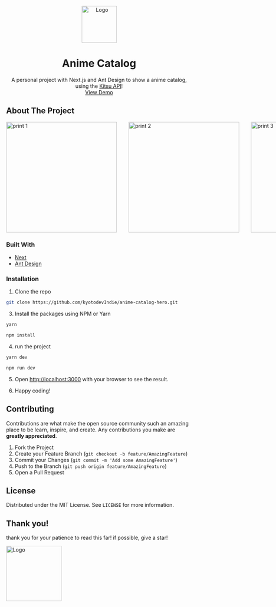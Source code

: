  <p align="center">
 <a href="https://github.com/kyotodevindie">
    <img src="https://lh3.googleusercontent.com/pw/ACtC-3f4cqu64AQe5Cujq7ATD7h0k4wPuexdrt0T_WXZVMxUP3yG00PEs-4xe3whxLCsEehn_K22HEy2aoqzF92RIVgm18iloayyzfhbkinwaHhQkuaKgOhS6YxhBcYYIKcbzRbjGFzGG1FUWzJ3EzecuQc0=w54-h61-no?authuser=0" alt="Logo" width="95" height="100">
  </a>
</p>
  <h1 align="center">Anime Catalog</h1>

  <p align="center">
    A personal project with Next.js and Ant Design to show a anime catalog, using the <a href="https://kitsu.docs.apiary.io/#introduction/json:api">Kitsu API</a>!
    <br />
    <a href="https://anime-catalog-hero.vercel.app/">View Demo</a>
</p>

<!-- ABOUT THE PROJECT -->

## About The Project

<div style="display: grid; grid-template-columns: repeat(3, 1fr); gap: 2rem;">
 
<img src="readme-assets/1.png"  alt="print 1" width="300" height="300">
<img src="readme-assets/2.png"  alt="print 2" width="300" height="300">
<img src="readme-assets/3.png"  alt="print 3" width="300" height="300">

</div>

### Built With

- [Next](https://nextjs.org/)
- [Ant Design](https://ant.design/)

### Installation

1. Clone the repo

```sh
git clone https://github.com/kyotodevIndie/anime-catalog-hero.git
```

3. Install the packages using NPM or Yarn

```sh
yarn
```

```sh
npm install
```
4. run the project

```sh
yarn dev
```

```sh
npm run dev
```

5. Open [http://localhost:3000](http://localhost:3000) with your browser to see the result.

6. Happy coding!

<!-- CONTRIBUTING -->

## Contributing

Contributions are what make the open source community such an amazing place to be learn, inspire, and create. Any contributions you make are **greatly appreciated**.

1. Fork the Project
2. Create your Feature Branch (`git checkout -b feature/AmazingFeature`)
3. Commit your Changes (`git commit -m 'Add some AmazingFeature'`)
4. Push to the Branch (`git push origin feature/AmazingFeature`)
5. Open a Pull Request

<!-- LICENSE -->

## License

Distributed under the MIT License. See `LICENSE` for more information.

## Thank you!

   <p> 
    thank you for your patience to read this far! if possible, give a star!
   </p> 
   <img src="readme-assets/1.gif" alt="Logo" width="150" height="150">

